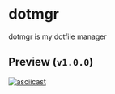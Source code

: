 # dotmgr

dotmgr is my dotfile manager

## Preview (`v1.0.0`)

[![asciicast](https://asciinema.org/a/gO9248mJTGFnv9EDZTJ7LtVsL.svg)](https://asciinema.org/a/gO9248mJTGFnv9EDZTJ7LtVsL)
